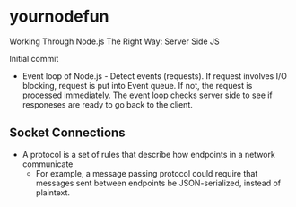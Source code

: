 # yournodefun
Working Through Node.js The Right Way: Server Side JS

Initial commit

- Event loop of Node.js - Detect events (requests). If request involves I/O blocking, request is put into Event queue. If not, the request is processed immediately. The event loop checks server side to see if responeses are ready to go back to the client.

## Socket Connections
- A protocol is a set of rules that describe how endpoints in a network communicate
    - For example, a message passing protocol could require that messages sent between endpoints be
    JSON-serialized, instead of plaintext.
